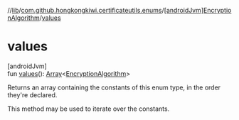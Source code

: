 //[lib](../../../index.md)/[com.github.hongkongkiwi.certificateutils.enums](../index.md)/[[androidJvm]EncryptionAlgorithm](index.md)/[values](values.md)

# values

[androidJvm]\
fun [values](values.md)(): [Array](https://kotlinlang.org/api/latest/jvm/stdlib/kotlin/-array/index.html)&lt;[EncryptionAlgorithm](index.md)&gt;

Returns an array containing the constants of this enum type, in the order they're declared.

This method may be used to iterate over the constants.
